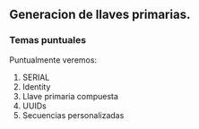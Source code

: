 ##  Generacion de llaves primarias.
### Temas puntuales

Puntualmente veremos:

1.  SERIAL
2.  Identity
3.  Llave primaria compuesta
4.  UUIDs
5.  Secuencias personalizadas